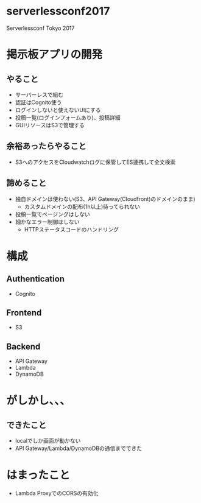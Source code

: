 # serverlessconf2017

Serverlessconf Tokyo 2017

# 掲示板アプリの開発

## やること

* サーバーレスで組む
* 認証はCognito使う
* ログインしないと使えないUIにする
* 投稿一覧(ログインフォームあり)、投稿詳細
* GUIリソースはS3で管理する

## 余裕あったらやること

* S3へのアクセスをCloudwatchログに保管してES連携して全文検索

## 諦めること

* 独自ドメインは使わない(S3、API Gateway(Cloudfront)のドメインのまま)
  * カスタムドメインの配布(1h以上)待ってられない
* 投稿一覧でページングはしない
* 細かなエラー制御はしない
  * HTTPステータスコードのハンドリング

# 構成

## Authentication

* Cognito

## Frontend

* S3

## Backend

* API Gateway
* Lambda
* DynamoDB

# がしかし、、、

## できたこと

* localでしか画面が動かない
* API Gateway/Lambda/DynamoDBの通信までできた

# はまったこと

* Lambda ProxyでのCORSの有効化
